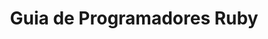 ---
title: "Guia de Programadores Ruby"
url: /pt/java/ruby-programmers-guide/
weight: 20
type: docs
---